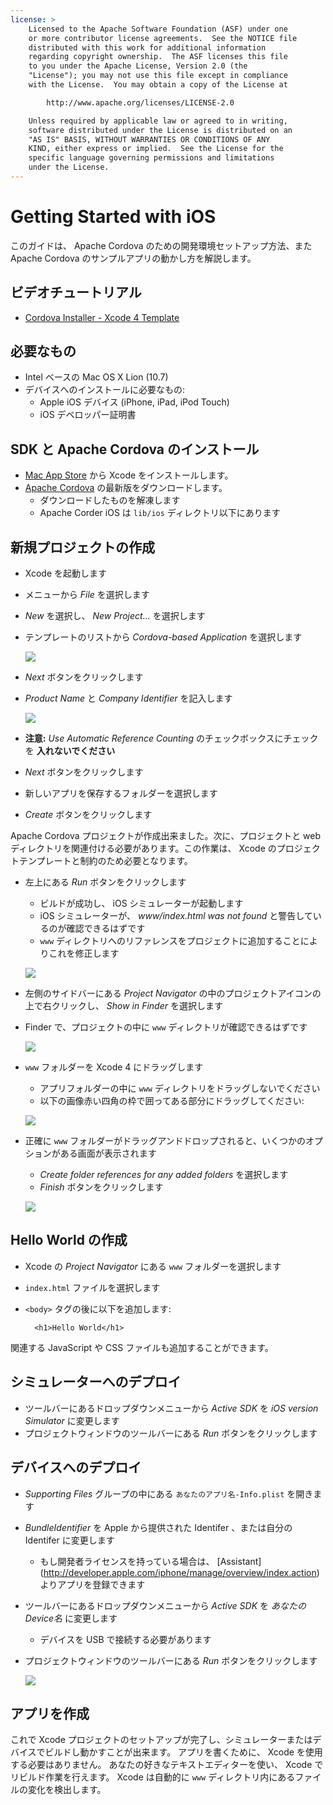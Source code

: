 ```yaml
---
license: >
    Licensed to the Apache Software Foundation (ASF) under one
    or more contributor license agreements.  See the NOTICE file
    distributed with this work for additional information
    regarding copyright ownership.  The ASF licenses this file
    to you under the Apache License, Version 2.0 (the
    "License"); you may not use this file except in compliance
    with the License.  You may obtain a copy of the License at

        http://www.apache.org/licenses/LICENSE-2.0

    Unless required by applicable law or agreed to in writing,
    software distributed under the License is distributed on an
    "AS IS" BASIS, WITHOUT WARRANTIES OR CONDITIONS OF ANY
    KIND, either express or implied.  See the License for the
    specific language governing permissions and limitations
    under the License.
---
```


Getting Started with iOS
========================

このガイドは、 Apache Cordova のための開発環境セットアップ方法、また Apache Cordova のサンプルアプリの動かし方を解説します。

ビデオチュートリアル
----------------

- [Cordova Installer - Xcode 4 Template](http://www.youtube.com/v/R9zktJUN7AI?autoplay=1)


必要なもの
---------------
- Intel ベースの Mac OS X Lion (10.7)
- デバイスへのインストールに必要なもの:
    - Apple iOS デバイス (iPhone, iPad, iPod Touch)
    - iOS デベロッパー証明書


SDK と Apache Cordova のインストール
------------------------

- [Mac App Store](http://itunes.apple.com/us/app/xcode/id497799835?mt=12) から Xcode をインストールします。
- [Apache Cordova](http://phonegap.com/download) の最新版をダウンロードします。
    - ダウンロードしたものを解凍します
    - Apache Corder iOS は `lib/ios` ディレクトリ以下にあります


新規プロジェクトの作成
--------------------

- Xcode を起動します
- メニューから _File_ を選択します
- _New_ を選択し、 _New Project..._ を選択します
- テンプレートのリストから _Cordova-based Application_ を選択します

    ![](img/guide/getting-started/ios/XCode4-templates.png)

- _Next_ ボタンをクリックします
- _Product Name_ と _Company Identifier_ を記入します

    ![](img/guide/getting-started/ios/xcode4-name_your_app.png)

- **注意:** _Use Automatic Reference Counting_ のチェックボックスにチェックを **入れないでください**
- _Next_ ボタンをクリックします
- 新しいアプリを保存するフォルダーを選択します
- _Create_ ボタンをクリックします

Apache Cordova プロジェクトが作成出来ました。次に、プロジェクトと web ディレクトリを関連付ける必要があります。この作業は、 Xcode のプロジェクトテンプレートと制約のため必要となります。

- 左上にある _Run_ ボタンをクリックします
    - ビルドが成功し、 iOS シミュレーターが起動します
    - iOS シミュレーターが、 _www/index.html was not found_ と警告しているのが確認できるはずです
    - `www` ディレクトリへのリファレンスをプロジェクトに追加することによりこれを修正します

    ![](img/guide/getting-started/ios/index-not-found.png)

- 左側のサイドバーにある _Project Navigator_ の中のプロジェクトアイコンの上で右クリックし、 _Show in Finder_ を選択します
- Finder で、プロジェクトの中に `www` ディレクトリが確認できるはずです

    ![](img/guide/getting-started/ios/www-folder.png)

- `www` フォルダーを Xcode 4 にドラッグします
    - アプリフォルダーの中に `www` ディレクトリをドラッグしないでください
    - 以下の画像赤い四角の枠で囲ってある部分にドラッグしてください:

    ![](img/guide/getting-started/ios/project.jpg)

- 正確に `www` フォルダーがドラッグアンドドロップされると、いくつかのオプションがある画面が表示されます
    - _Create folder references for any added folders_ を選択します
    - _Finish_ ボタンをクリックします

    ![](img/guide/getting-started/ios/create-folder-reference.png)

Hello World の作成
--------------

- Xcode の _Project Navigator_ にある `www` フォルダーを選択します
- `index.html` ファイルを選択します
- `<body>` タグの後に以下を追加します:

        <h1>Hello World</h1>

関連する JavaScript や CSS ファイルも追加することができます。


シミュレーターへのデプロイ
-----------------------

- ツールバーにあるドロップダウンメニューから _Active SDK_ を _iOS version Simulator_ に変更します
- プロジェクトウィンドウのツールバーにある _Run_ ボタンをクリックします


デバイスへのデプロイ
--------------------

- _Supporting Files_ グループの中にある `あなたのアプリ名-Info.plist` を開きます
- _BundleIdentifier_ を Apple から提供された Identifer 、または自分の Identifer に変更します
    - もし開発者ライセンスを持っている場合は、 [Assistant] (http://developer.apple.com/iphone/manage/overview/index.action) よりアプリを登録できます
- ツールバーにあるドロップダウンメニューから _Active SDK_ を _あなたのDevice名_ に変更します
    - デバイスを USB で接続する必要があります
- プロジェクトウィンドウのツールバーにある _Run_ ボタンをクリックします

    ![](img/guide/getting-started/ios/HelloWorldiPhone4.png)


アプリを作成
--------------

これで Xcode プロジェクトのセットアップが完了し、シミュレーターまたはデバイスでビルドし動かすことが出来ます。
アプリを書くために、 Xcode を使用する必要はありません。
あなたの好きなテキストエディターを使い、 Xcode でリビルド作業を行えます。
Xcode は自動的に `www` ディレクトリ内にあるファイルの変化を検出します。
